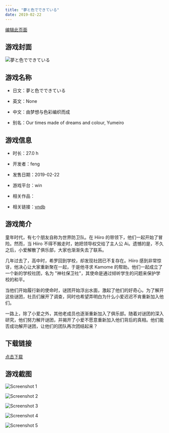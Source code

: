 ```yaml
---
title: "夢と色でできている"
date: 2019-02-22
---
```

[编辑此页面](https://github.com/ACG-3/ADV3-source/blob/main/source/_posts/%E5%A4%A2%E3%81%A8%E8%89%B2%E3%81%A7%E3%81%A7%E3%81%8D%E3%81%A6%E3%81%84%E3%82%8B.md)

## 游戏封面

![夢と色でできている](https%3A//pan.timero.xyz/onedrive/img_lib_001/%E5%A4%A2%E3%81%A8%E8%89%B2%E3%81%A7%E3%81%A7%E3%81%8D%E3%81%A6%E3%81%84%E3%82%8B_cover.avif)


## 游戏名称

- 日文：夢と色でできている
- 英文：None
- 中文：由梦想与色彩编织而成

- 别名：Our times made of dreams and colour, Yumeiro


## 游戏信息

- 时长：27.0 h
- 开发者：feng
- 发售日期：2019-02-22
- 游戏平台：win
- 相关作品：

- 相关链接：[vndb](https://vndb.org/v16516)


## 游戏简介

童年时代，有七个朋友自称为世界防卫队。在 Hiiro 的带领下，他们一起开始了冒险。然而，当 Hiiro 不得不搬走时，她把领导权交给了主人公 Ai。遗憾的是，不久之后，小爱解散了俱乐部，大家也渐渐失去了联系。

几年过去了，高中时，希罗回到学校，却发现社团已不复存在。Hiiro 感到非常惊讶，他决心让大家重新聚在一起，于是他寻求 Kamome 的帮助。他们一起成立了一个新的学校社团，名为 "神社保卫社"，其使命是通过倾听学生的问题来保护学校的和平。

当他们开始履行新的使命时，谜团开始浮出水面，激起了他们的好奇心。为了解开这些谜团，社员们展开了调查，同时也希望弄明白为什么小爱迟迟不肯重新加入他们。

一路上，除了小爱之外，其他老成员也逐渐重新加入了俱乐部。随着对谜团的深入研究，他们努力解开谜团，并揭开了小爱不愿意重新加入他们背后的真相。他们能否成功解开谜团，让他们的团队再次团结起来？


## 下载链接

[点击下载](https://pan.timero.xyz/onedrive/adv_lib_001/%E5%A4%A2%E3%81%A8%E8%89%B2%E3%81%A7%E3%81%A7%E3%81%8D%E3%81%A6%E3%81%84%E3%82%8B)


## 游戏截图


![Screenshot 1](https%3A//pan.timero.xyz/onedrive/img_lib_001/%E5%A4%A2%E3%81%A8%E8%89%B2%E3%81%A7%E3%81%A7%E3%81%8D%E3%81%A6%E3%81%84%E3%82%8B_Screenshot_1.avif)

![Screenshot 2](https%3A//pan.timero.xyz/onedrive/img_lib_001/%E5%A4%A2%E3%81%A8%E8%89%B2%E3%81%A7%E3%81%A7%E3%81%8D%E3%81%A6%E3%81%84%E3%82%8B_Screenshot_2.avif)

![Screenshot 3](https%3A//pan.timero.xyz/onedrive/img_lib_001/%E5%A4%A2%E3%81%A8%E8%89%B2%E3%81%A7%E3%81%A7%E3%81%8D%E3%81%A6%E3%81%84%E3%82%8B_Screenshot_3.avif)

![Screenshot 4](https%3A//pan.timero.xyz/onedrive/img_lib_001/%E5%A4%A2%E3%81%A8%E8%89%B2%E3%81%A7%E3%81%A7%E3%81%8D%E3%81%A6%E3%81%84%E3%82%8B_Screenshot_4.avif)

![Screenshot 5](https%3A//pan.timero.xyz/onedrive/img_lib_001/%E5%A4%A2%E3%81%A8%E8%89%B2%E3%81%A7%E3%81%A7%E3%81%8D%E3%81%A6%E3%81%84%E3%82%8B_Screenshot_5.avif)

